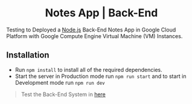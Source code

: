 <h1 align="center">Notes App | Back-End</h1>

Testing to Deployed a [Node.js](https://nodejs.org) Back-End Notes App in Google Cloud Platform with Google Compute Engine Virtual Machine (VM) Instances.

<h2>Installation</h2>

* Run `npm install` to install all of the required dependencies.
* Start the server in Production mode run `npm run start` and to start in Development mode run `npm run dev`

> Test the Back-End System in [here](http://notesapp-v1.dicodingacademy.com/)